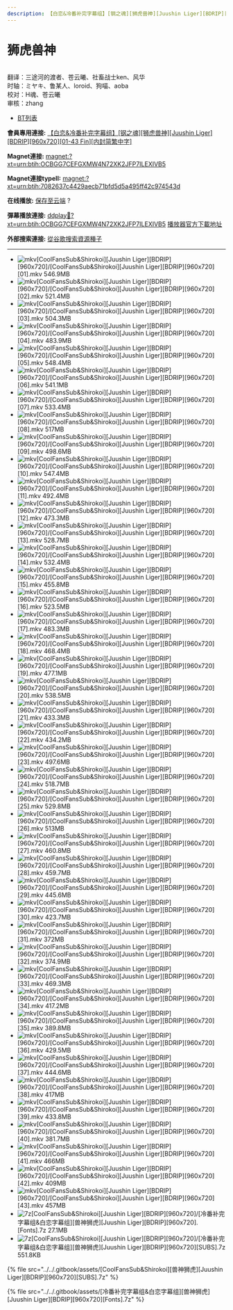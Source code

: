 ```yaml
---
description: 【白恋&冷番补完字幕组】[钢之魂][狮虎兽神][Juushin Liger][BDRIP][960x720][01-43 Fin][内封简繁中字]
---
```


# 狮虎兽神

<figure><img src="https://s21.ax1x.com/2025/08/09/pVaTQUJ.png" alt=""><figcaption></figcaption></figure>

翻译：三途河的渡者、苍云曦、社畜战士ken、风华\
时轴：ミヤキ、鲁某人、loroid、狗喵、aoba\
校对：H魂、苍云曦\
审核：zhang



* [BT列表](https://www.dmhy.org/topics/view/700872_Juushin_Liger_BDRIP_960x720_01-43_Fin.html#tabs-1)

**會員專用連接:** [【白恋&冷番补完字幕组】\[钢之魂\]\[狮虎兽神\]\[Juushin Liger\]\[BDRIP\]\[960x720\]\[01-43 Fin\]\[内封简繁中字\]](https://dl.dmhy.org/2025/08/09/7082637c4429aecb71bfd5d5a495ff42c974543d.torrent)

**Magnet連接:** [magnet:?xt=urn:btih:OCBGG7CEFGXMW4N72XK2JFP7ILEXIVB5](https://magnet/?xt=urn:btih:OCBGG7CEFGXMW4N72XK2JFP7ILEXIVB5\&dn=\&tr=http%3A%2F%2F104.143.10.186%3A8000%2Fannounce\&tr=udp%3A%2F%2F104.143.10.186%3A8000%2Fannounce\&tr=http%3A%2F%2Ftracker.openbittorrent.com%3A80%2Fannounce\&tr=http%3A%2F%2Ftracker3.itzmx.com%3A6961%2Fannounce\&tr=http%3A%2F%2Ftracker4.itzmx.com%3A2710%2Fannounce\&tr=http%3A%2F%2Ftracker.publicbt.com%3A80%2Fannounce\&tr=http%3A%2F%2Ftracker.prq.to%2Fannounce\&tr=http%3A%2F%2Fopen.acgtracker.com%3A1096%2Fannounce\&tr=https%3A%2F%2Ft-115.rhcloud.com%2Fonly_for_ylbud\&tr=http%3A%2F%2Ftracker1.itzmx.com%3A8080%2Fannounce\&tr=http%3A%2F%2Ftracker2.itzmx.com%3A6961%2Fannounce\&tr=udp%3A%2F%2Ftracker1.itzmx.com%3A8080%2Fannounce\&tr=udp%3A%2F%2Ftracker2.itzmx.com%3A6961%2Fannounce\&tr=udp%3A%2F%2Ftracker3.itzmx.com%3A6961%2Fannounce\&tr=udp%3A%2F%2Ftracker4.itzmx.com%3A2710%2Fannounce\&tr=http%3A%2F%2Ftracker.bt4g.com%3A2095%2Fannounce)

**Magnet連接typeII:** [magnet:?xt=urn:btih:7082637c4429aecb71bfd5d5a495ff42c974543d](https://magnet/?xt=urn:btih:7082637c4429aecb71bfd5d5a495ff42c974543d)

**在线播放:** [保存至云端](https://keepshare.org/i9l0fcvt/magnet%3A%3Fxt%3Durn%3Abtih%3A7082637c4429aecb71bfd5d5a495ff42c974543d) ?

**彈幕播放連接:** [ddplay:magnet:?xt=urn:btih:OCBGG7CEFGXMW4N72XK2JFP7ILEXIVB5](ddplay:magnet:?xt=urn:btih:OCBGG7CEFGXMW4N72XK2JFP7ILEXIVB5\&dn=\&tr=http%3A%2F%2F104.143.10.186%3A8000%2Fannounce\&tr=udp%3A%2F%2F104.143.10.186%3A8000%2Fannounce\&tr=http%3A%2F%2Ftracker.openbittorrent.com%3A80%2Fannounce\&tr=http%3A%2F%2Ftracker3.itzmx.com%3A6961%2Fannounce\&tr=http%3A%2F%2Ftracker4.itzmx.com%3A2710%2Fannounce\&tr=http%3A%2F%2Ftracker.publicbt.com%3A80%2Fannounce\&tr=http%3A%2F%2Ftracker.prq.to%2Fannounce\&tr=http%3A%2F%2Fopen.acgtracker.com%3A1096%2Fannounce\&tr=https%3A%2F%2Ft-115.rhcloud.com%2Fonly_for_ylbud\&tr=http%3A%2F%2Ftracker1.itzmx.com%3A8080%2Fannounce\&tr=http%3A%2F%2Ftracker2.itzmx.com%3A6961%2Fannounce\&tr=udp%3A%2F%2Ftracker1.itzmx.com%3A8080%2Fannounce\&tr=udp%3A%2F%2Ftracker2.itzmx.com%3A6961%2Fannounce\&tr=udp%3A%2F%2Ftracker3.itzmx.com%3A6961%2Fannounce\&tr=udp%3A%2F%2Ftracker4.itzmx.com%3A2710%2Fannounce\&tr=http%3A%2F%2Ftracker.bt4g.com%3A2095%2Fannounce) [播放器官方下載地址](http://www.dandanplay.com/?from=dmhy)

**外部搜索連接:** [從谷歌搜索資源種子](https://www.google.com/search?oe=utf-8\&q=7082637c4429aecb71bfd5d5a495ff42c974543d)

***

* ![mkv](https://www.dmhy.org/images/icon/mkv.gif)\[CoolFansSub\&Shirokoi]\[Juushin Liger]\[BDRIP]\[960x720]/\[CoolFansSub\&Shirokoi]\[Juushin Liger]\[BDRIP]\[960x720]\[01].mkv 546.9MB
* ![mkv](https://www.dmhy.org/images/icon/mkv.gif)\[CoolFansSub\&Shirokoi]\[Juushin Liger]\[BDRIP]\[960x720]/\[CoolFansSub\&Shirokoi]\[Juushin Liger]\[BDRIP]\[960x720]\[02].mkv 521.4MB
* ![mkv](https://www.dmhy.org/images/icon/mkv.gif)\[CoolFansSub\&Shirokoi]\[Juushin Liger]\[BDRIP]\[960x720]/\[CoolFansSub\&Shirokoi]\[Juushin Liger]\[BDRIP]\[960x720]\[03].mkv 504.3MB
* ![mkv](https://www.dmhy.org/images/icon/mkv.gif)\[CoolFansSub\&Shirokoi]\[Juushin Liger]\[BDRIP]\[960x720]/\[CoolFansSub\&Shirokoi]\[Juushin Liger]\[BDRIP]\[960x720]\[04].mkv 483.9MB
* ![mkv](https://www.dmhy.org/images/icon/mkv.gif)\[CoolFansSub\&Shirokoi]\[Juushin Liger]\[BDRIP]\[960x720]/\[CoolFansSub\&Shirokoi]\[Juushin Liger]\[BDRIP]\[960x720]\[05].mkv 548.4MB
* ![mkv](https://www.dmhy.org/images/icon/mkv.gif)\[CoolFansSub\&Shirokoi]\[Juushin Liger]\[BDRIP]\[960x720]/\[CoolFansSub\&Shirokoi]\[Juushin Liger]\[BDRIP]\[960x720]\[06].mkv 541.1MB
* ![mkv](https://www.dmhy.org/images/icon/mkv.gif)\[CoolFansSub\&Shirokoi]\[Juushin Liger]\[BDRIP]\[960x720]/\[CoolFansSub\&Shirokoi]\[Juushin Liger]\[BDRIP]\[960x720]\[07].mkv 533.4MB
* ![mkv](https://www.dmhy.org/images/icon/mkv.gif)\[CoolFansSub\&Shirokoi]\[Juushin Liger]\[BDRIP]\[960x720]/\[CoolFansSub\&Shirokoi]\[Juushin Liger]\[BDRIP]\[960x720]\[08].mkv 517MB
* ![mkv](https://www.dmhy.org/images/icon/mkv.gif)\[CoolFansSub\&Shirokoi]\[Juushin Liger]\[BDRIP]\[960x720]/\[CoolFansSub\&Shirokoi]\[Juushin Liger]\[BDRIP]\[960x720]\[09].mkv 498.6MB
* ![mkv](https://www.dmhy.org/images/icon/mkv.gif)\[CoolFansSub\&Shirokoi]\[Juushin Liger]\[BDRIP]\[960x720]/\[CoolFansSub\&Shirokoi]\[Juushin Liger]\[BDRIP]\[960x720]\[10].mkv 547.4MB
* ![mkv](https://www.dmhy.org/images/icon/mkv.gif)\[CoolFansSub\&Shirokoi]\[Juushin Liger]\[BDRIP]\[960x720]/\[CoolFansSub\&Shirokoi]\[Juushin Liger]\[BDRIP]\[960x720]\[11].mkv 492.4MB
* ![mkv](https://www.dmhy.org/images/icon/mkv.gif)\[CoolFansSub\&Shirokoi]\[Juushin Liger]\[BDRIP]\[960x720]/\[CoolFansSub\&Shirokoi]\[Juushin Liger]\[BDRIP]\[960x720]\[12].mkv 473.3MB
* ![mkv](https://www.dmhy.org/images/icon/mkv.gif)\[CoolFansSub\&Shirokoi]\[Juushin Liger]\[BDRIP]\[960x720]/\[CoolFansSub\&Shirokoi]\[Juushin Liger]\[BDRIP]\[960x720]\[13].mkv 528.7MB
* ![mkv](https://www.dmhy.org/images/icon/mkv.gif)\[CoolFansSub\&Shirokoi]\[Juushin Liger]\[BDRIP]\[960x720]/\[CoolFansSub\&Shirokoi]\[Juushin Liger]\[BDRIP]\[960x720]\[14].mkv 532.4MB
* ![mkv](https://www.dmhy.org/images/icon/mkv.gif)\[CoolFansSub\&Shirokoi]\[Juushin Liger]\[BDRIP]\[960x720]/\[CoolFansSub\&Shirokoi]\[Juushin Liger]\[BDRIP]\[960x720]\[15].mkv 455.8MB
* ![mkv](https://www.dmhy.org/images/icon/mkv.gif)\[CoolFansSub\&Shirokoi]\[Juushin Liger]\[BDRIP]\[960x720]/\[CoolFansSub\&Shirokoi]\[Juushin Liger]\[BDRIP]\[960x720]\[16].mkv 523.5MB
* ![mkv](https://www.dmhy.org/images/icon/mkv.gif)\[CoolFansSub\&Shirokoi]\[Juushin Liger]\[BDRIP]\[960x720]/\[CoolFansSub\&Shirokoi]\[Juushin Liger]\[BDRIP]\[960x720]\[17].mkv 483.3MB
* ![mkv](https://www.dmhy.org/images/icon/mkv.gif)\[CoolFansSub\&Shirokoi]\[Juushin Liger]\[BDRIP]\[960x720]/\[CoolFansSub\&Shirokoi]\[Juushin Liger]\[BDRIP]\[960x720]\[18].mkv 468.4MB
* ![mkv](https://www.dmhy.org/images/icon/mkv.gif)\[CoolFansSub\&Shirokoi]\[Juushin Liger]\[BDRIP]\[960x720]/\[CoolFansSub\&Shirokoi]\[Juushin Liger]\[BDRIP]\[960x720]\[19].mkv 477.1MB
* ![mkv](https://www.dmhy.org/images/icon/mkv.gif)\[CoolFansSub\&Shirokoi]\[Juushin Liger]\[BDRIP]\[960x720]/\[CoolFansSub\&Shirokoi]\[Juushin Liger]\[BDRIP]\[960x720]\[20].mkv 538.5MB
* ![mkv](https://www.dmhy.org/images/icon/mkv.gif)\[CoolFansSub\&Shirokoi]\[Juushin Liger]\[BDRIP]\[960x720]/\[CoolFansSub\&Shirokoi]\[Juushin Liger]\[BDRIP]\[960x720]\[21].mkv 433.3MB
* ![mkv](https://www.dmhy.org/images/icon/mkv.gif)\[CoolFansSub\&Shirokoi]\[Juushin Liger]\[BDRIP]\[960x720]/\[CoolFansSub\&Shirokoi]\[Juushin Liger]\[BDRIP]\[960x720]\[22].mkv 434.2MB
* ![mkv](https://www.dmhy.org/images/icon/mkv.gif)\[CoolFansSub\&Shirokoi]\[Juushin Liger]\[BDRIP]\[960x720]/\[CoolFansSub\&Shirokoi]\[Juushin Liger]\[BDRIP]\[960x720]\[23].mkv 497.6MB
* ![mkv](https://www.dmhy.org/images/icon/mkv.gif)\[CoolFansSub\&Shirokoi]\[Juushin Liger]\[BDRIP]\[960x720]/\[CoolFansSub\&Shirokoi]\[Juushin Liger]\[BDRIP]\[960x720]\[24].mkv 518.7MB
* ![mkv](https://www.dmhy.org/images/icon/mkv.gif)\[CoolFansSub\&Shirokoi]\[Juushin Liger]\[BDRIP]\[960x720]/\[CoolFansSub\&Shirokoi]\[Juushin Liger]\[BDRIP]\[960x720]\[25].mkv 529.8MB
* ![mkv](https://www.dmhy.org/images/icon/mkv.gif)\[CoolFansSub\&Shirokoi]\[Juushin Liger]\[BDRIP]\[960x720]/\[CoolFansSub\&Shirokoi]\[Juushin Liger]\[BDRIP]\[960x720]\[26].mkv 513MB
* ![mkv](https://www.dmhy.org/images/icon/mkv.gif)\[CoolFansSub\&Shirokoi]\[Juushin Liger]\[BDRIP]\[960x720]/\[CoolFansSub\&Shirokoi]\[Juushin Liger]\[BDRIP]\[960x720]\[27].mkv 460.8MB
* ![mkv](https://www.dmhy.org/images/icon/mkv.gif)\[CoolFansSub\&Shirokoi]\[Juushin Liger]\[BDRIP]\[960x720]/\[CoolFansSub\&Shirokoi]\[Juushin Liger]\[BDRIP]\[960x720]\[28].mkv 459.7MB
* ![mkv](https://www.dmhy.org/images/icon/mkv.gif)\[CoolFansSub\&Shirokoi]\[Juushin Liger]\[BDRIP]\[960x720]/\[CoolFansSub\&Shirokoi]\[Juushin Liger]\[BDRIP]\[960x720]\[29].mkv 445.6MB
* ![mkv](https://www.dmhy.org/images/icon/mkv.gif)\[CoolFansSub\&Shirokoi]\[Juushin Liger]\[BDRIP]\[960x720]/\[CoolFansSub\&Shirokoi]\[Juushin Liger]\[BDRIP]\[960x720]\[30].mkv 423.7MB
* ![mkv](https://www.dmhy.org/images/icon/mkv.gif)\[CoolFansSub\&Shirokoi]\[Juushin Liger]\[BDRIP]\[960x720]/\[CoolFansSub\&Shirokoi]\[Juushin Liger]\[BDRIP]\[960x720]\[31].mkv 372MB
* ![mkv](https://www.dmhy.org/images/icon/mkv.gif)\[CoolFansSub\&Shirokoi]\[Juushin Liger]\[BDRIP]\[960x720]/\[CoolFansSub\&Shirokoi]\[Juushin Liger]\[BDRIP]\[960x720]\[32].mkv 374.9MB
* ![mkv](https://www.dmhy.org/images/icon/mkv.gif)\[CoolFansSub\&Shirokoi]\[Juushin Liger]\[BDRIP]\[960x720]/\[CoolFansSub\&Shirokoi]\[Juushin Liger]\[BDRIP]\[960x720]\[33].mkv 469.3MB
* ![mkv](https://www.dmhy.org/images/icon/mkv.gif)\[CoolFansSub\&Shirokoi]\[Juushin Liger]\[BDRIP]\[960x720]/\[CoolFansSub\&Shirokoi]\[Juushin Liger]\[BDRIP]\[960x720]\[34].mkv 417.2MB
* ![mkv](https://www.dmhy.org/images/icon/mkv.gif)\[CoolFansSub\&Shirokoi]\[Juushin Liger]\[BDRIP]\[960x720]/\[CoolFansSub\&Shirokoi]\[Juushin Liger]\[BDRIP]\[960x720]\[35].mkv 389.8MB
* ![mkv](https://www.dmhy.org/images/icon/mkv.gif)\[CoolFansSub\&Shirokoi]\[Juushin Liger]\[BDRIP]\[960x720]/\[CoolFansSub\&Shirokoi]\[Juushin Liger]\[BDRIP]\[960x720]\[36].mkv 429.5MB
* ![mkv](https://www.dmhy.org/images/icon/mkv.gif)\[CoolFansSub\&Shirokoi]\[Juushin Liger]\[BDRIP]\[960x720]/\[CoolFansSub\&Shirokoi]\[Juushin Liger]\[BDRIP]\[960x720]\[37].mkv 444.6MB
* ![mkv](https://www.dmhy.org/images/icon/mkv.gif)\[CoolFansSub\&Shirokoi]\[Juushin Liger]\[BDRIP]\[960x720]/\[CoolFansSub\&Shirokoi]\[Juushin Liger]\[BDRIP]\[960x720]\[38].mkv 417MB
* ![mkv](https://www.dmhy.org/images/icon/mkv.gif)\[CoolFansSub\&Shirokoi]\[Juushin Liger]\[BDRIP]\[960x720]/\[CoolFansSub\&Shirokoi]\[Juushin Liger]\[BDRIP]\[960x720]\[39].mkv 433.8MB
* ![mkv](https://www.dmhy.org/images/icon/mkv.gif)\[CoolFansSub\&Shirokoi]\[Juushin Liger]\[BDRIP]\[960x720]/\[CoolFansSub\&Shirokoi]\[Juushin Liger]\[BDRIP]\[960x720]\[40].mkv 381.7MB
* ![mkv](https://www.dmhy.org/images/icon/mkv.gif)\[CoolFansSub\&Shirokoi]\[Juushin Liger]\[BDRIP]\[960x720]/\[CoolFansSub\&Shirokoi]\[Juushin Liger]\[BDRIP]\[960x720]\[41].mkv 466MB
* ![mkv](https://www.dmhy.org/images/icon/mkv.gif)\[CoolFansSub\&Shirokoi]\[Juushin Liger]\[BDRIP]\[960x720]/\[CoolFansSub\&Shirokoi]\[Juushin Liger]\[BDRIP]\[960x720]\[42].mkv 409MB
* ![mkv](https://www.dmhy.org/images/icon/mkv.gif)\[CoolFansSub\&Shirokoi]\[Juushin Liger]\[BDRIP]\[960x720]/\[CoolFansSub\&Shirokoi]\[Juushin Liger]\[BDRIP]\[960x720]\[43].mkv 457MB
* ![7z](https://www.dmhy.org/images/icon/7z.gif)\[CoolFansSub\&Shirokoi]\[Juushin Liger]\[BDRIP]\[960x720]/\[冷番补完字幕组&白恋字幕组]\[兽神狮虎]\[Juushin Liger]\[BDRIP]\[960x720].\[Fonts].7z 27.1MB
* ![7z](https://www.dmhy.org/images/icon/7z.gif)\[CoolFansSub\&Shirokoi]\[Juushin Liger]\[BDRIP]\[960x720]/\[冷番补完字幕组&白恋字幕组]\[兽神狮虎]\[Juushin Liger]\[BDRIP]\[960x720]\[SUBS].7z 551.8KB

{% file src="../../.gitbook/assets/[CoolFansSub&Shirokoi][兽神狮虎][Juushin Liger][BDRIP][960x720][SUBS].7z" %}

{% file src="../../.gitbook/assets/[冷番补完字幕组&白恋字幕组][兽神狮虎][Juushin Liger][BDRIP][960x720][Fonts].7z" %}
